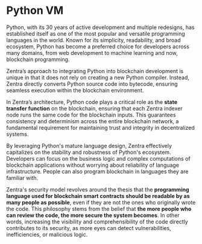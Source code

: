 # Python VM

Python, with its 30 years of active development and multiple redesigns, has established itself as one of the most popular and versatile programming languages in the world. Known for its simplicity, readability, and broad ecosystem, Python has become a preferred choice for developers across many domains, from web development to machine learning and now, blockchain programming.

Zentra’s approach to integrating Python into blockchain development is unique in that it does not rely on creating a new Python compiler. Instead, Zentra directly converts Python source code into bytecode, ensuring seamless execution within the blockchain environment.

In Zentra’s architecture, Python code plays a critical role as the **state transfer function** on the blockchain, ensuring that each Zentra indexer node runs the same code for the blockchain inputs. This guarantees consistency and determinism across the entire blockchain network, a fundamental requirement for maintaining trust and integrity in decentralized systems.

By leveraging Python's mature language design, Zentra effectively capitalizes on the stability and robustness of Python's ecosystem. Developers can focus on the business logic and complex computations of blockchain applications without worrying about reliability of language infrastructure. People can also program blockchain in languages ​​they are familiar with.

Zentra's security model revolves around the thesis that the **programming language used for blockchain smart contracts should be readable by as many people as possible**, even if they are not the ones who originally wrote the code. This philosophy stems from the belief that **the more people who can review the code, the more secure the system becomes**. In other words, increasing the visibility and comprehensibility of the code directly contributes to its security, as more eyes can detect vulnerabilities, inefficiencies, or malicious logic.
